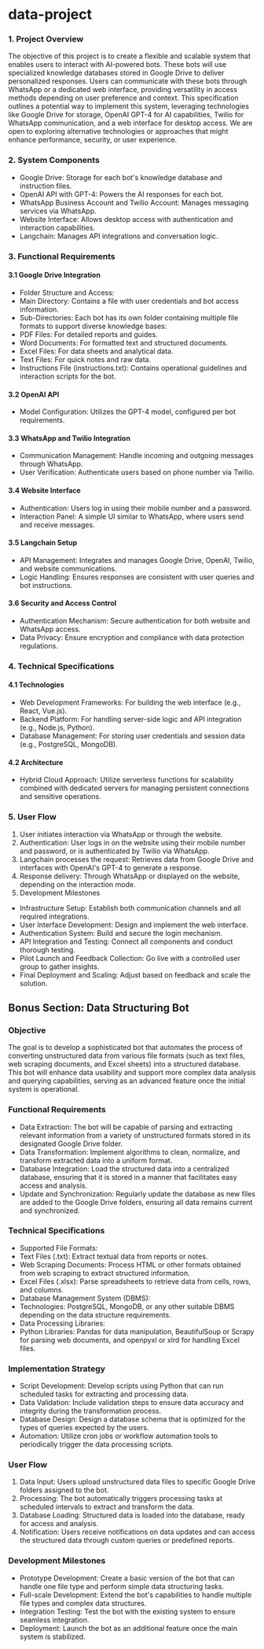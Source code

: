 # data-project


### 1. Project Overview
The objective of this project is to create a flexible and scalable system that enables users to interact with AI-powered bots. These bots will use specialized knowledge databases stored in Google Drive to deliver personalized responses. Users can communicate with these bots through WhatsApp or a dedicated web interface, providing versatility in access methods depending on user preference and context.
This specification outlines a potential way to implement this system, leveraging technologies like Google Drive for storage, OpenAI GPT-4 for AI capabilities, Twilio for WhatsApp communication, and a web interface for desktop access. We are open to exploring alternative technologies or approaches that might enhance performance, security, or user experience.
### 2. System Components
- Google Drive: Storage for each bot's knowledge database and instruction files.
- OpenAI API with GPT-4: Powers the AI responses for each bot.
- WhatsApp Business Account and Twilio Account: Manages messaging services via WhatsApp.
- Website Interface: Allows desktop access with authentication and interaction capabilities.
- Langchain: Manages API integrations and conversation logic.
### 3. Functional Requirements
#### 3.1 Google Drive Integration
- Folder Structure and Access:
- Main Directory: Contains a file with user credentials and bot access information.
- Sub-Directories: Each bot has its own folder containing multiple file formats to support diverse knowledge bases:
- PDF Files: For detailed reports and guides.
- Word Documents: For formatted text and structured documents.
- Excel Files: For data sheets and analytical data.
- Text Files: For quick notes and raw data.
- Instructions File (instructions.txt): Contains operational guidelines and interaction scripts for the bot.
#### 3.2 OpenAI API
- Model Configuration: Utilizes the GPT-4 model, configured per bot requirements.
#### 3.3 WhatsApp and Twilio Integration
- Communication Management: Handle incoming and outgoing messages through WhatsApp.
- User Verification: Authenticate users based on phone number via Twilio.
#### 3.4 Website Interface
- Authentication: Users log in using their mobile number and a password.
- Interaction Panel: A simple UI similar to WhatsApp, where users send and receive messages.
#### 3.5 Langchain Setup
- API Management: Integrates and manages Google Drive, OpenAI, Twilio, and website communications.
- Logic Handling: Ensures responses are consistent with user queries and bot instructions.
#### 3.6 Security and Access Control
- Authentication Mechanism: Secure authentication for both website and WhatsApp access.
- Data Privacy: Ensure encryption and compliance with data protection regulations.
### 4. Technical Specifications
#### 4.1 Technologies
- Web Development Frameworks: For building the web interface (e.g., React, Vue.js).
- Backend Platform: For handling server-side logic and API integration (e.g., Node.js, Python).
- Database Management: For storing user credentials and session data (e.g., PostgreSQL, MongoDB).
#### 4.2 Architecture
- Hybrid Cloud Approach: Utilize serverless functions for scalability combined with dedicated servers for managing persistent connections and sensitive operations.
### 5. User Flow
1.	User initiates interaction via WhatsApp or through the website.
2.	Authentication: User logs in on the website using their mobile number and password, or is authenticated by Twilio via WhatsApp.
3.	Langchain processes the request: Retrieves data from Google Drive and interfaces with OpenAI's GPT-4 to generate a response.
4.	Response delivery: Through WhatsApp or displayed on the website, depending on the interaction mode.
6. Development Milestones
- Infrastructure Setup: Establish both communication channels and all required integrations.
- User Interface Development: Design and implement the web interface.
- Authentication System: Build and secure the login mechanism.
- API Integration and Testing: Connect all components and conduct thorough testing.
- Pilot Launch and Feedback Collection: Go live with a controlled user group to gather insights.
- Final Deployment and Scaling: Adjust based on feedback and scale the solution.
 
## Bonus Section: Data Structuring Bot
### Objective
The goal is to develop a sophisticated bot that automates the process of converting unstructured data from various file formats (such as text files, web scraping documents, and Excel sheets) into a structured database. This bot will enhance data usability and support more complex data analysis and querying capabilities, serving as an advanced feature once the initial system is operational.
### Functional Requirements
- Data Extraction: The bot will be capable of parsing and extracting relevant information from a variety of unstructured formats stored in its designated Google Drive folder.
- Data Transformation: Implement algorithms to clean, normalize, and transform extracted data into a uniform format.
- Database Integration: Load the structured data into a centralized database, ensuring that it is stored in a manner that facilitates easy access and analysis.
- Update and Synchronization: Regularly update the database as new files are added to the Google Drive folders, ensuring all data remains current and synchronized.
### Technical Specifications
- Supported File Formats:
- Text Files (.txt): Extract textual data from reports or notes.
- Web Scraping Documents: Process HTML or other formats obtained from web scraping to extract structured information.
- Excel Files (.xlsx): Parse spreadsheets to retrieve data from cells, rows, and columns.
- Database Management System (DBMS):
- Technologies: PostgreSQL, MongoDB, or any other suitable DBMS depending on the data structure requirements.
- Data Processing Libraries:
- Python Libraries: Pandas for data manipulation, BeautifulSoup or Scrapy for parsing web documents, and openpyxl or xlrd for handling Excel files.
### Implementation Strategy
- Script Development: Develop scripts using Python that can run scheduled tasks for extracting and processing data.
- Data Validation: Include validation steps to ensure data accuracy and integrity during the transformation process.
- Database Design: Design a database schema that is optimized for the types of queries expected by the users.
- Automation: Utilize cron jobs or workflow automation tools to periodically trigger the data processing scripts.
### User Flow
1.	Data Input: Users upload unstructured data files to specific Google Drive folders assigned to the bot.
2.	Processing: The bot automatically triggers processing tasks at scheduled intervals to extract and transform the data.
3.	Database Loading: Structured data is loaded into the database, ready for access and analysis.
4.	Notification: Users receive notifications on data updates and can access the structured data through custom queries or predefined reports.
### Development Milestones
- Prototype Development: Create a basic version of the bot that can handle one file type and perform simple data structuring tasks.
- Full-scale Development: Extend the bot's capabilities to handle multiple file types and complex data structures.
- Integration Testing: Test the bot with the existing system to ensure seamless integration.
- Deployment: Launch the bot as an additional feature once the main system is stabilized.
